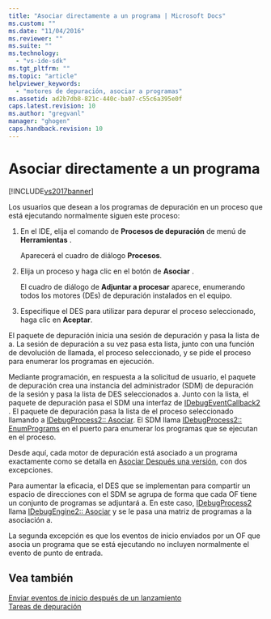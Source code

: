 ```yaml
---
title: "Asociar directamente a un programa | Microsoft Docs"
ms.custom: ""
ms.date: "11/04/2016"
ms.reviewer: ""
ms.suite: ""
ms.technology: 
  - "vs-ide-sdk"
ms.tgt_pltfrm: ""
ms.topic: "article"
helpviewer_keywords: 
  - "motores de depuración, asociar a programas"
ms.assetid: ad2b7db8-821c-440c-ba07-c55c6a395e0f
caps.latest.revision: 10
ms.author: "gregvanl"
manager: "ghogen"
caps.handback.revision: 10
---
```

# Asociar directamente a un programa
[!INCLUDE[vs2017banner](../../code-quality/includes/vs2017banner.md)]

Los usuarios que desean a los programas de depuración en un proceso que está ejecutando normalmente siguen este proceso:  
  
1.  En el IDE, elija el comando de **Procesos de depuración** de menú de **Herramientas** .  
  
     Aparecerá el cuadro de diálogo **Procesos**.  
  
2.  Elija un proceso y haga clic en el botón de **Asociar** .  
  
     El cuadro de diálogo de **Adjuntar a procesar** aparece, enumerando todos los motores \(DEs\) de depuración instalados en el equipo.  
  
3.  Especifique el DES para utilizar para depurar el proceso seleccionado, haga clic en **Aceptar**.  
  
 El paquete de depuración inicia una sesión de depuración y pasa la lista de a.  La sesión de depuración a su vez pasa esta lista, junto con una función de devolución de llamada, el proceso seleccionado, y se pide el proceso para enumerar los programas en ejecución.  
  
 Mediante programación, en respuesta a la solicitud de usuario, el paquete de depuración crea una instancia del administrador \(SDM\) de depuración de la sesión y pasa la lista de DES seleccionados a.  Junto con la lista, el paquete de depuración pasa el SDM una interfaz de [IDebugEventCallback2](../../extensibility/debugger/reference/idebugeventcallback2.md) .  El paquete de depuración pasa la lista de el proceso seleccionado llamando a [IDebugProcess2:: Asociar](../../extensibility/debugger/reference/idebugprocess2-attach.md).  El SDM llama [IDebugProcess2:: EnumPrograms](../../extensibility/debugger/reference/idebugprocess2-enumprograms.md) en el puerto para enumerar los programas que se ejecutan en el proceso.  
  
 Desde aquí, cada motor de depuración está asociado a un programa exactamente como se detalla en [Asociar Después una versión](../../extensibility/debugger/attaching-after-a-launch.md), con dos excepciones.  
  
 Para aumentar la eficacia, el DES que se implementan para compartir un espacio de direcciones con el SDM se agrupa de forma que cada OF tiene un conjunto de programas se adjuntará a.  En este caso, [IDebugProcess2](../../extensibility/debugger/reference/idebugprocess2.md) llama [IDebugEngine2:: Asociar](../../extensibility/debugger/reference/idebugengine2-attach.md) y se le pasa una matriz de programas a la asociación a.  
  
 La segunda excepción es que los eventos de inicio enviados por un OF que asocia un programa que se está ejecutando no incluyen normalmente el evento de punto de entrada.  
  
## Vea también  
 [Enviar eventos de inicio después de un lanzamiento](../../extensibility/debugger/sending-startup-events-after-a-launch.md)   
 [Tareas de depuración](../../extensibility/debugger/debugging-tasks.md)